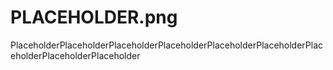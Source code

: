 # PLACEHOLDER.png
PlaceholderPlaceholderPlaceholderPlaceholderPlaceholderPlaceholderPlaceholderPlaceholderPlaceholder
